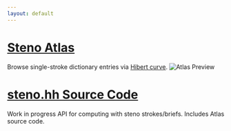```yaml
---
layout: default
---
```


# [Steno Atlas](http://zstolfi.github.io/steno/atlas)
Browse single-stroke dictionary entries via [Hibert curve](https://en.wikipedia.org/wiki/Hilbert_curve).
![Atlas Preview](https://github.com/user-attachments/assets/a7768d38-7dcc-43cf-98f7-e421ecc4d630)

# [steno.hh Source Code](https://github.com/zstolfi/steno)
Work in progress API for computing with steno strokes/briefs. Includes Atlas source code.
